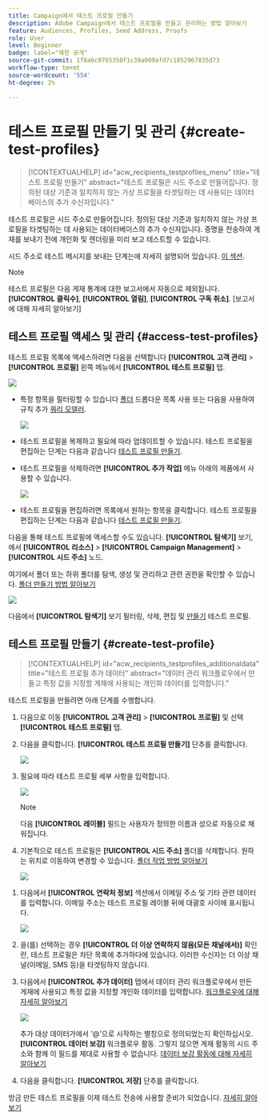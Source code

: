 ```yaml
---
title: Campaign에서 테스트 프로필 만들기
description: Adobe Campaign에서 테스트 프로필을 만들고 관리하는 방법 알아보기
feature: Audiences, Profiles, Seed Address, Proofs
role: User
level: Beginner
badge: label="제한 공개"
source-git-commit: 1f8a6c9765350f1c39a009afd7c1852967835d73
workflow-type: tm+mt
source-wordcount: '554'
ht-degree: 2%

---
```


# 테스트 프로필 만들기 및 관리 {#create-test-profiles}

>[!CONTEXTUALHELP]
>id="acw_recipients_testprofiles_menu"
>title="테스트 프로필 만들기"
>abstract="테스트 프로필은 시드 주소로 만들어집니다. 정의된 대상 기준과 일치하지 않는 가상 프로필을 타겟팅하는 데 사용되는 데이터베이스의 추가 수신자입니다."

테스트 프로필은 시드 주소로 만들어집니다. 정의된 대상 기준과 일치하지 않는 가상 프로필을 타겟팅하는 데 사용되는 데이터베이스의 추가 수신자입니다. 증명을 전송하여 게재를 보내기 전에 개인화 및 렌더링을 미리 보고 테스트할 수 있습니다.

<!--Learn more on test profiles in the [Campaign v8 (client console) documentation](https://experienceleague.adobe.com/docs/campaign/campaign-v8/audience/add-profiles/test-profiles.html){target="_blank"}.-->

시드 주소로 테스트 메시지를 보내는 단계는에 자세히 설명되어 있습니다. [이 섹션](../preview-test/test-deliveries.md#test-profiles).

>[!NOTE]
>
>테스트 프로필은 다음 게재 통계에 대한 보고서에서 자동으로 제외됩니다. **[!UICONTROL 클릭수]**, **[!UICONTROL 열림]**, **[!UICONTROL 구독 취소]**. [보고서에 대해 자세히 알아보기]

## 테스트 프로필 액세스 및 관리 {#access-test-profiles}

테스트 프로필 목록에 액세스하려면 다음을 선택합니다 **[!UICONTROL 고객 관리]** > **[!UICONTROL 프로필]** 왼쪽 메뉴에서 **[!UICONTROL 테스트 프로필]** 탭.

![](assets/test-profile-list.png)

* 특정 항목을 필터링할 수 있습니다 [폴더](../get-started/permissions.md#folders) 드롭다운 목록 사용 또는 다음을 사용하여 규칙 추가 [쿼리 모델러](../query/query-modeler-overview.md).

  ![](assets/test-profile-list-filters.png)

* 테스트 프로필을 복제하고 필요에 따라 업데이트할 수 있습니다. 테스트 프로필을 편집하는 단계는 다음과 같습니다 [테스트 프로필 만들기](#create-test-profile).

* 테스트 프로필을 삭제하려면 **[!UICONTROL 추가 작업]** 메뉴 아래의 제품에서 사용할 수 있습니다.

  ![](assets/test-profile-list-delete.png)

* 테스트 프로필을 편집하려면 목록에서 원하는 항목을 클릭합니다. 테스트 프로필을 편집하는 단계는 다음과 같습니다 [테스트 프로필 만들기](#create-test-profile).

다음을 통해 테스트 프로필에 액세스할 수도 있습니다. **[!UICONTROL 탐색기]** 보기, 에서 **[!UICONTROL 리소스]** > **[!UICONTROL Campaign Management]** > **[!UICONTROL 시드 주소]** 노드.

여기에서 폴더 또는 하위 폴더를 탐색, 생성 및 관리하고 관련 권한을 확인할 수 있습니다. [폴더 만들기 방법 알아보기](../get-started/permissions.md#folders)

![](assets/test-profiles-folders.png)

다음에서 **[!UICONTROL 탐색기]** 보기 필터링, 삭제, 편집 및 [만들기](#create-test-profile) 테스트 프로필.

## 테스트 프로필 만들기 {#create-test-profile}

>[!CONTEXTUALHELP]
>id="acw_recipients_testprofiles_additionaldata"
>title="테스트 프로필 추가 데이터"
>abstract="데이터 관리 워크플로우에서 만들고 특정 값을 지정할 게재에 사용되는 개인화 데이터를 입력합니다."

테스트 프로필을 만들려면 아래 단계를 수행합니다.

1. 다음으로 이동 **[!UICONTROL 고객 관리]** > **[!UICONTROL 프로필]** 및 선택 **[!UICONTROL 테스트 프로필]** 탭.

1. 다음을 클릭합니다. **[!UICONTROL 테스트 프로필 만들기]** 단추를 클릭합니다.

   ![](assets/test-profile-create.png)

1. 필요에 따라 테스트 프로필 세부 사항을 입력합니다. <!--Most of the fields are the same as when creating profiles. [Learn more]-->

   ![](assets/test-profile-details.png)

   >[!NOTE]
   >
   >다음 **[!UICONTROL 레이블]** 필드는 사용자가 정의한 이름과 성으로 자동으로 채워집니다.

1. 기본적으로 테스트 프로필은 **[!UICONTROL 시드 주소]** 폴더를 삭제합니다. 원하는 위치로 이동하여 변경할 수 있습니다. [폴더 작업 방법 알아보기](../get-started/permissions.md#folders)

   ![](assets/test-profile-folder.png)

<!--
You do not need to enter all fields of each tab when creating a seed address. Missing personalization elements are entered randomly during delivery analysis. (Not valid?)
-->

1. 다음에서 **[!UICONTROL 연락처 정보]** 섹션에서 이메일 주소 및 기타 관련 데이터를 입력합니다. 이메일 주소는 테스트 프로필 레이블 뒤에 대괄호 사이에 표시됩니다.

   ![](assets/test-profile-address.png)

1. 을(를) 선택하는 경우 **[!UICONTROL 더 이상 연락하지 않음(모든 채널에서)]** 확인란, 테스트 프로필은 차단 목록에 추가하다에 있습니다. 이러한 수신자는 더 이상 채널(이메일, SMS 등)을 타겟팅하지 않습니다.

1. 다음에서 **[!UICONTROL 추가 데이터]** 탭에서 데이터 관리 워크플로우에서 만든 게재에 사용되고 특정 값을 지정할 개인화 데이터를 입력합니다. [워크플로우에 대해 자세히 알아보기](../workflows/gs-workflows.md)

   ![](assets/test-profile-additional-data.png)

   추가 대상 데이터가에서 &#39;@&#39;으로 시작하는 별칭으로 정의되었는지 확인하십시오. **[!UICONTROL 데이터 보강]** 워크플로우 활동. 그렇지 않으면 게재 활동의 시드 주소와 함께 이 필드를 제대로 사용할 수 없습니다. [데이터 보강 활동에 대해 자세히 알아보기](../workflows/activities/enrichment.md)

1. 다음을 클릭합니다. **[!UICONTROL 저장]** 단추를 클릭합니다.

방금 만든 테스트 프로필을 이제 테스트 전송에 사용할 준비가 되었습니다. [자세히 알아보기](../preview-test/test-deliveries.md#test-profiles)

<!--Use test profiles in Direct mail? cf v7/v8-->



